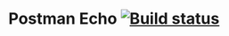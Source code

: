 # Postman Echo [![Build status](https://ci.appveyor.com/api/projects/status/ysvd52w03a56xv5k?svg=true)](https://ci.appveyor.com/project/Tanya-ui-hub/postmanecho)